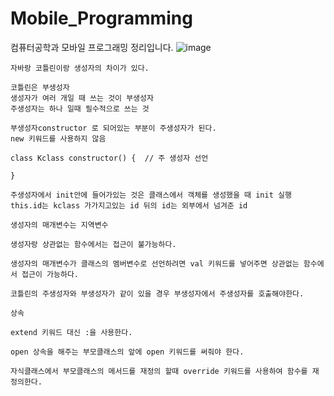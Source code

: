 # Mobile_Programming
컴퓨터공학과 모바일 프로그래밍 정리입니다.
![image](https://github.com/mr-won/Mobile_Programming/assets/58906858/96f48a86-d387-4b35-8206-4249562d7a69)
```
자바랑 코틀린이랑 생성자의 차이가 있다.

코틀린은 부생성자
생성자가 여러 개일 때 쓰는 것이 부생성자
주생성자는 하나 일때 필수적으로 쓰는 것

부생성자constructor 로 되어있는 부분이 주생성자가 된다.
new 키워드를 사용하지 않음

class Kclass constructor() {  // 주 생성자 선언

}

주생성자에서 init안에 들어가있는 것은 클래스에서 객체를 생성했을 때 init 실행
this.id는 kclass 가가지고있는 id 뒤의 id는 외부에서 넘겨준 id

생성자의 매개변수는 지역변수

생성자랑 상관없는 함수에서는 접근이 불가능하다.

생성자의 매개변수가 클래스의 멤버변수로 선언하려면 val 키워드를 넣어주면 상관없는 함수에서 접근이 가능하다.

코틀린의 주생성자와 부생성자가 같이 있을 경우 부생성자에서 주생성자를 호출해야한다.

상속

extend 키워드 대신 :을 사용한다.

open 상속을 해주는 부모클래스의 앞에 open 키워드를 써줘야 한다.

자식클래스에서 부모클래스의 메서드를 재정의 할때 override 키워드를 사용하여 함수를 재정의한다.

```
